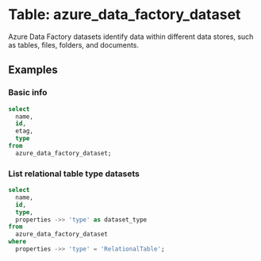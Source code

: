 # Table: azure_data_factory_dataset

Azure Data Factory datasets identify data within different data stores, such as tables, files, folders, and documents.

## Examples

### Basic info

```sql
select
  name,
  id,
  etag,
  type
from
  azure_data_factory_dataset;
```

### List relational table type datasets

```sql
select
  name,
  id,
  type,
  properties ->> 'type' as dataset_type
from
  azure_data_factory_dataset
where
  properties ->> 'type' = 'RelationalTable';
```